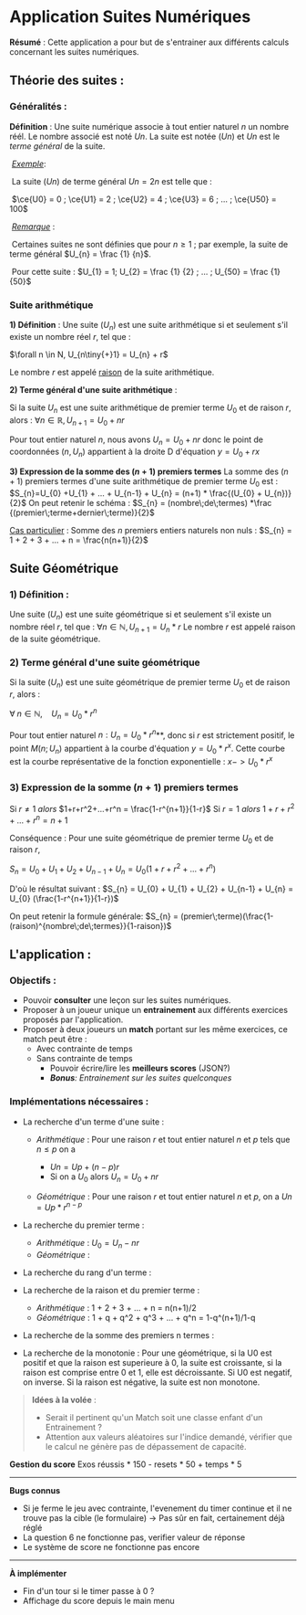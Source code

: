 # Application Suites Numériques

**Résumé** : Cette application a pour but de s'entrainer aux différents calculs concernant les suites numériques.

## Théorie des suites :

### Généralités :

**Définition** : Une suite numérique associe à tout entier naturel $n$ un nombre réél. Le nombre associé est noté $Un$. La suite est notée $(Un)$ et $Un$ est le *terme général* de la suite.

​    <u>*Exemple*</u>:

​    La suite $(Un)$ de terme général $Un = 2n$ est telle que :

​                $\ce{U0} = 0 ; \ce{U1} = 2 ; \ce{U2} = 4 ; \ce{U3} = 6 ; ... ; \ce{U50} = 100$

​    *<u>Remarque</u>* :

​    Certaines suites ne sont définies que pour $n \ge 1$ ; par exemple, la suite de terme général $U_{n} = \frac {1} {n}$.

​    Pour cette suite : $U_{1} =  1; U_{2} = \frac {1} {2} ; ... ; U_{50} = \frac {1} {50}$

### Suite arithmétique

**1) Définition** : Une suite $(U_{n})$ est une suite arithmétique si et seulement s'il existe un nombre réel $r$, tel que :

$\forall n \in N,    U_{n\tiny{+}1} = U_{n} + r$

Le nombre $r$ est appelé <u>raison</u> de la suite arithmétique.

**2) Terme général d'une suite arithmétique** :

Si la suite $U_{n}$ est une suite arithmétique de premier terme $U_{0}$ et de raison $r$, alors : 
        $\forall n \in \mathbb{R}, U_{n+1} = U_{0} + nr$

Pour tout entier naturel $n$, nous avons $U_{n} = U_{0} + nr$ donc le point de coordonnées $(n, U_{n})$ appartient à la droite D d'équation $y = U_{0} + rx$

**3)  Expression de la somme des $(n+1)$ premiers termes**
La somme des $(n+1)$ premiers termes d'une suite arithmétique de premier terme $U_{0}$ est :
$S_{n}=U_{0} +U_{1} + ... + U_{n-1} + U_{n} = (n+1) * \frac{(U_{0} + U_{n})}{2}$
On peut retenir le schéma :
$S_{n} = (nombre\;de\;termes) *\frac  {(premier\;terme+dernier\;terme)}{2}$

<u>Cas particulier</u> :
Somme des $n$ premiers entiers naturels non nuls :
$S_{n} = 1 + 2 + 3 + ... + n = \frac{n(n+1)}{2}$

## Suite Géométrique

### 1) Définition :

Une suite $(U_{n})$ est une suite géométrique si et seulement s'il existe un nombre réel $r$, tel que :
$\forall n \in \mathbb{N}, U_{n+1} = U_{n} * r$
Le nombre $r$ est appelé raison de la suite géométrique.

### 2) Terme général d'une suite géométrique

Si la suite $(U_{n})$ est une suite géométrique de premier terme $U_{0}$ et de raison $r$, alors :

$\forall\; n \in \mathbb{N}, \:\:\:\:U_{n} = U_{0} * r^n$

Pour tout entier naturel $n : U_{n} = U_{0} * r^n$**, donc si $r$ est strictement positif, le point $M(n;U_{n})$ appartient à la courbe d'équation $y = U_{0} * r^x$. Cette courbe est la courbe représentative de la fonction exponentielle : $x -> U_{0} * r^x$

### 3) Expression de la somme $(n+1)$ premiers termes

Si $r\ne1$ *alors* $1+r+r^2+...+r^n = \frac{1-r^{n+1}}{1-r}$
Si $r = 1$ *alors* $1+r+r^2+...+r^n = n+1$

Conséquence : 
Pour une suite géométrique de premier terme $U_{0}$ et de raison $r$,

$S_{n} = U_{0} + U_{1} + U_{2} + U_{n-1} + U_{n} = U_{0} (1+ r + r^2 +...+ r^n)$

D'où le résultat suivant :
$S_{n} = U_{0} + U_{1} + U_{2} + U_{n-1} + U_{n} = U_{0} (\frac{1-r^{n+1}}{1-r})$

On peut retenir la formule générale:
    $S_{n} = (premier\;terme)(\frac{1-(raison)^{nombre\;de\;termes}}{1-raison})$

## L'application :

### Objectifs :

- Pouvoir **consulter** une leçon sur les suites numériques.
- Proposer à un joueur unique un **entrainement** aux différents exercices proposés par l'application.
- Proposer à deux joueurs un **match** portant sur les même exercices, ce match peut être :
  - Avec contrainte de temps
  - Sans contrainte de temps
    - Pouvoir écrire/lire les **meilleurs scores** (JSON?)
    - ***Bonus**: Entrainement sur les suites quelconques*

### Implémentations nécessaires :

- La recherche d'un terme d'une suite :
  
  - *Arithmétique* : Pour une raison *r* et tout entier naturel *n* et *p* tels que $n \le p$ on a 
    
    - $Un = Up + (n - p) r$  
    - Si on a $U_{0}$ alors $U_{n} =U_{0} + nr$
  
  - *Géométrique* : Pour une raison *r* et tout entier naturel *n* et *p*, on a   $Un = Up * r^{n-p}$

- La recherche du premier terme :
  
  - *Arithmétique* : $U_{0} = U_{n} - nr$
  - *Géométrique* : 

- La recherche du rang d'un terme :

- La recherche de la raison et du premier terme :
  
  - *Arithmétique* : 1 + 2 + 3 + ... + n = n(n+1)/2
  - *Géométrique* : 1 + q + q^2 + q^3 + ... + q^n = 1-q^(n+1)/1-q

- La recherche de la somme des premiers n termes :

- La recherche de la monotonie : Pour une géométrique, si la U0 est positif et que la raison est superieure à 0, la suite est croissante, si la raison est comprise entre 0 et 1, elle est décroissante. Si U0 est negatif, on inverse. Si la raison est négative, la suite est non monotone. 

> **Idées à la volée** : 
> 
> - Serait il pertinent qu'un Match soit une classe enfant d'un Entrainement ?
> - Attention aux valeurs aléatoires sur l'indice demandé, vérifier que le calcul ne génère pas de dépassement de capacité.



**Gestion du score**
Exos réussis * 150 - resets * 50 + temps * 5


------------------
**Bugs connus**
- Si je ferme le jeu avec contrainte, l'evenement du timer continue et il ne trouve pas la cible (le formulaire) -> Pas sûr en fait, certainement déjà réglé 
- La question 6 ne fonctionne pas, verifier valeur de réponse
- Le système de score ne fonctionne pas encore

-----------------
**À implémenter**
- Fin d'un tour si le timer passe à 0 ?
- Affichage du score depuis le main menu
